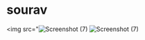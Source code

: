 # sourav
<img src="![Screenshot (7)](https://user-images.githubusercontent.com/84462077/126875178-de75d182-e2f1-4e03-9bc4-c60482708db9.png)
![Screenshot (7)](https://user-images.githubusercontent.com/84462077/126875179-6abb7d8e-3cec-4d72-b0bf-a2f7ee92affb.png)
